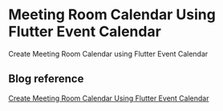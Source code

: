 # Meeting Room Calendar Using Flutter Event Calendar
Create Meeting Room Calendar using Flutter Event Calendar

## Blog reference
[Create Meeting Room Calendar Using Flutter Event Calendar](https://www.syncfusion.com/blogs/post/create-a-meeting-room-calendar-using-flutter-event-calendar.aspx)
